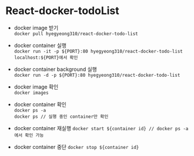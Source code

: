# React-docker-todoList

- docker image 받기<br>
  `docker pull hyegyeong310/react-docker-todo-list`

- docker container 실행<br>
  `docker run -it -p ${PORT}:80 hyegyeong310/react-docker-todo-list`<br>
  `localhost:${PORT}에서 확인`

- docker container background 실행<br>
  `docker run -d -p ${PORT}:80 hyegyeong310/react-docker-todo-list`

- docker image 확인<br>
  `docker images`

- docker container 확인<br>
  `docker ps -a`<br>
  `docker ps // 실행 중인 container만 확인`

- docker container 재실행
  `docker start ${container id} // docker ps -a에서 확인 가능`

- docker container 중단
  `docker stop ${container id}`
